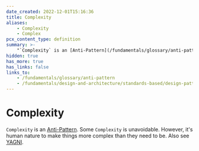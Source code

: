 ```yaml
---
date_created: 2022-12-01T15:16:36
title: Complexity
aliases:
    - Complexity
    - Complex
pcx_content_type: definition
summary: >-
    "`Complexity` is an [Anti-Pattern](/fundamentals/glossary/anti-pattern). Some `Complexity` is unavoidable. However, it's human nature to make things more complex than they need to be."
hidden: true
has_more: true
has_links: false
links_to:
    - /fundamentals/glossary/anti-pattern
    - /fundamentals/design-and-architecture/standards-based/design-patterns/yagni
---
```


# Complexity

`Complexity` is an [Anti-Pattern](/fundamentals/glossary/anti-pattern). Some `Complexity` is unavoidable. However, it's human nature to make things more complex than they need to be. Also see [YAGNI](/fundamentals/design-and-architecture/standards-based/design-patterns/yagni).
